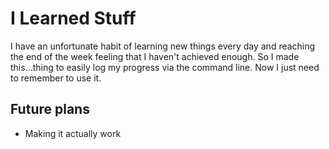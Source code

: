 # I Learned Stuff

I have an unfortunate habit of learning new things every day and reaching the end of the week feeling that I haven't achieved enough. So I made this...thing to easily log my progress via the command line. Now I just need to remember to use it.

## Future plans
- Making it actually work
